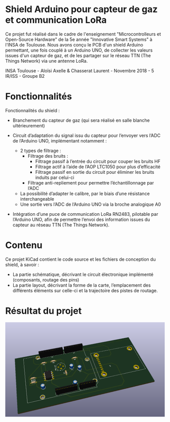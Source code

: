 # Shield Arduino pour capteur de gaz et communication LoRa

Ce projet fut réalisé dans le cadre de l'enseignement "Microcontrolleurs et Open-Source Hardware" de la 5e année "Innovative Smart Systems" à l'INSA de Toulouse. Nous avons conçu le PCB d'un shield Arduino permettant, une fois couplé à un Arduino UNO, de collecter les valeurs issues d'un capteur de gaz, et de les partager sur le réseau TTN (The Things Network) via une antenne LoRa.

 INSA Toulouse - Aloïsi Axelle & Chasserat Laurent - Novembre 2018 - 5 IR/ISS - Groupe B2
  
# Fonctionnalités
Fonctionnalités du shield : 

-   Branchement du capteur de gaz (qui sera réalisé en salle blanche ultérieurement)

-   Circuit d’adaptation du signal issu du capteur pour l’envoyer vers l’ADC de l’Arduino UNO, implémentant notamment :
	-    2 types de filtrage :
			-   Filtrage des bruits :
				-   Filtrage passif à l’entrée du circuit pour couper les bruits HF
				-   Filtrage actif à l’aide de l’AOP LTC1050 pour plus d’efficacité
				-   Filtrage passif en sortie du circuit pour éliminer les bruits induits par celui-ci 
			-   Filtrage anti-repliement pour permettre l’échantillonnage par l’ADC
	-   La possibilité d’adapter le calibre, par le biais d’une résistance interchangeable    
	-   Une sortie vers l’ADC de l’Arduino UNO via la broche analogique A0
	
-   Intégration d’une puce de communication LoRa RN2483, pilotable par l’Arduino UNO, afin de permettre l’envoi des information issues du capteur au réseau TTN (The Things Network).

# Contenu

Ce projet KiCad contient le code source et les fichiers de conception du shield, à savoir :

-   La partie schématique, décrivant le circuit électronique implémenté (composants, routage des pins)    
-   La partie layout, décrivant la forme de la carte, l’emplacement des différents éléments sur celle-ci et la trajectoire des pistes de routage.

# Résultat du projet

![Our PCB](./3D-shield.png)